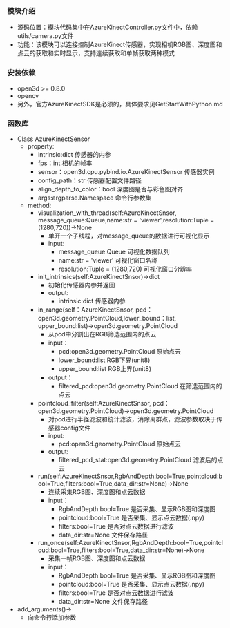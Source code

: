 ### 模块介绍
+ 源码位置：模块代码集中在AzureKinectController.py文件中，依赖utils/camera.py文件
+ 功能：该模块可以连接控制AzureKinect传感器，实现相机RGB图、深度图和点云的获取和实时显示，支持连续获取和单帧获取两种模式
### 安装依赖
+ open3d >= 0.8.0
+ opencv 
+ 另外，官方AzureKinectSDK是必须的，具体要求见GetStartWithPython.md

### 函数库
+ Class AzureKinectSensor
  + property:
    + intrinsic:dict 传感器的内参
    + fps：int 相机的帧率
    + sensor：open3d.cpu.pybind.io.AzureKinectSensor 传感器实例
    + config_path：str 传感器配置文件路径
    + align_depth_to_color：bool 深度图是否与彩色图对齐
    + args:argparse.Namespace 命令行参数集
  + method:
    + visualization_with_thread(self:AzureKinectSnsor, message_queue:Queue,name:str = 'viewer',resolution:Tuple = (1280,720))->None 
      + 单开一个子线程，对message_queue的数据进行可视化显示
      + input:
        + message_queue:Queue 可视化数据队列
        + name:str = 'viewer' 可视化窗口名称
        + resolution:Tuple = (1280,720) 可视化窗口分辨率
    + init_intrinsics(self:AzureKinectSnsor)->dict
      + 初始化传感器内参并返回
      + output:
        + intrinsic:dict 传感器内参
    + in_range(self：AzureKinectSnsor, pcd：open3d.geometry.PointCloud,lower_bound：list, upper_bound:list)->open3d.geometry.PointCloud
      + 从pcd中分割出在RGB筛选范围内的点云
      + input：
        + pcd:open3d.geometry.PointCloud 原始点云
        + lower_bound:list RGB下界(unit8)
        + upper_bound:list RGB上界(unit8)
      + output：
        + filtered_pcd:open3d.geometry.PointCloud 在筛选范围内的点云
    + pointcloud_filter(self:AzureKinectSnsor, pcd：open3d.geometry.PointCloud)->open3d.geometry.PointCloud
      + 对pcd进行半径滤波和统计滤波，消除离群点，滤波参数取决于传感器config文件
      + input:
        + pcd:open3d.geometry.PointCloud 原始点云
      + output:
        + filtered_pcd_stat:open3d.geometry.PointCloud 滤波后的点云
    + run(self:AzureKinectSnsor,RgbAndDepth:bool=True,pointcloud:bool=True,filters:bool=True,data_dir:str=None)->None
      + 连续采集RGB图、深度图和点云数据
      + input：
        + RgbAndDepth:bool=True 是否采集、显示RGB图和深度图
        + pointcloud:bool=True 是否采集、显示点云数据(.npy)
        + filters:bool=True 是否对点云数据进行滤波
        + data_dir:str=None 文件保存路径
    + run_once(self:AzureKinectSnsor,RgbAndDepth:bool=True,pointcloud:bool=True,filters:bool=True,data_dir:str=None)->None
      + 采集一帧RGB图、深度图和点云数据
      + input：
        + RgbAndDepth:bool=True 是否采集、显示RGB图和深度图
        + pointcloud:bool=True 是否采集、显示点云数据(.npy)
        + filters:bool=True 是否对点云数据进行滤波
        + data_dir:str=None 文件保存路径 
+ add_arguments()->
  + 向命令行添加参数
